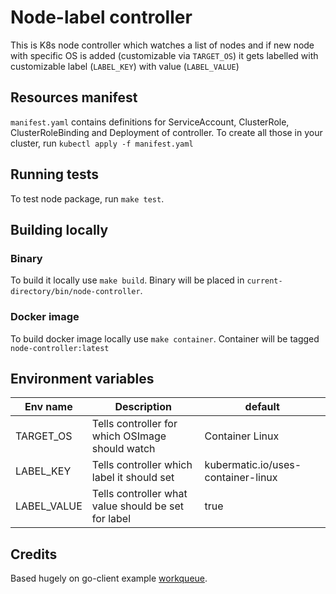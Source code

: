 # Node-label controller
This is K8s node controller which watches a list of nodes and if new node with specific OS is added (customizable via `TARGET_OS`) it gets labelled with customizable label (`LABEL_KEY`) with value (`LABEL_VALUE`)

## Resources manifest
`manifest.yaml` contains definitions for ServiceAccount, ClusterRole, ClusterRoleBinding and Deployment of controller.
To create all those in your cluster, run `kubectl apply -f manifest.yaml`

## Running tests
To test node package, run `make test`.


## Building locally

### Binary
To build it locally use `make build`. Binary will be placed in `current-directory/bin/node-controller`.
### Docker image
To build docker image locally use `make container`. Container will be tagged `node-controller:latest`



## Environment variables

|    Env name    | Description | default |
| -------------- | ----------- | ------- |
| TARGET_OS | Tells controller for which OSImage should watch | Container Linux |
| LABEL_KEY | Tells controller which label it should set | kubermatic.io/uses-container-linux |
| LABEL_VALUE | Tells controller what value should be set for label | true |


## Credits
Based hugely on go-client example [workqueue](https://github.com/kubernetes/client-go/tree/master/examples/workqueue).
